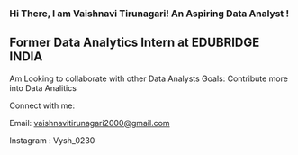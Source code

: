 ### Hi There, I am Vaishnavi Tirunagari! An Aspiring Data Analyst !
## Former Data Analytics Intern at EDUBRIDGE INDIA
Am Looking to collaborate with other Data Analysts
Goals: Contribute more into Data Analitics 

Connect with me:

Email: vaishnavitirunagari2000@gmail.com

Instagram : Vysh_0230
